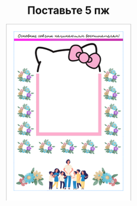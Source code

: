 <html>
<head>
<h1><center>Поставьте 5 пж</center></h1>
</head>
<center><img src="123.png"></center>
</html>
